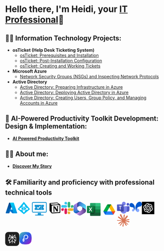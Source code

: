 <h1>Hello there, I'm Heidi, your <a href="https://www.linkedin.com/in/heidi-bolivar-349538327/">IT Professional</a>🚀</h1>

<h2>👨‍💻 Information Technology Projects:</h2>

- <b>osTicket (Help Desk Ticketing System)</b>
  - [osTicket: Prerequisites and Installation](https://github.com/HeidiBolivar/osticket-prereqs)
  - [osTicket: Post-Installation Configuration](https://github.com/HeidiBolivar/post-install-config)
  - [osTicket: Creating and Working Tickets](https://github.com/HeidiBolivar/ticket-lifecycle)
- <b>Microsoft Azure</b>
  - [Network Security Groups (NSGs) and Inspecting Network Protocols](https://github.com/HeidiBolivar/azure-network-protocols)
- <b>Active Directory</b>
  - [Active Directory: Preparing Infrastructure in Azure](https://github.com/HeidiBolivar/AD_Preparing_Active_Directory_In_Azure)
  - [Active Directory: Deploying Active Directory in Azure](https://github.com/HeidiBolivar/Active-Directory-Deploying-Active-Directory-in-Azure)
  - [Active Directory: Creating Users, Group Policy, and Managing Accounts in Azure](https://github.com/HeidiBolivar/AD_Creating_Users_Group_Policies_And_Managing_Accounts)



<h2>🤖 AI-Powered Productivity Toolkit Development: Design & Implementation:</h2> 

  - <b> [AI Powered Productivity Toolkit](https://github.com/HeidiBolivar/AI-Powered-Productivity-Toolkit) </b>


<h2>🙋‍♀️ About me:</h2> 

  - <b> [Discover My Story](https://github.com/HeidiBolivar/about-me) </b>


<h2>🛠️ Familiarity and proficiency with professional technical tools</h2>


  [<img align="left" width="40px" src="img/AzureLogo.png" />][Azure]
  [<img align="left" width="40px" src="img/ADLogo.png" />][AD]
  [<img align="left" width="60px" src="img/Ticketingsystem.png" />][TicketSys]
  [<img align="left" width="40px" src="img/notion-icon.png" />][Notion]
  [<img align="left" width="40px" src="img/Slackicon.png" />][Slack]
  [<img align="left" width="40px" src="img/Microsoftoffice.png" />][Office365]
  [<img align="left" alt="40px" width="50px" src="img/ExcelLogo.png" />][Excel]
  [<img align="left" width="50px" src="img/Driveicon.png" />][Drive]
  [<img align="left" width="40px" src="img/TeamsLogo.png" />][Teams]
  [<img align="left" width="40px" src="img/googleaistudioLogo.png" />][GAIstudio]
  [<img align="left" width="40px" src="img/ChatgptLogo.jpg" />][Chatgpt]
  [<img width="40px" src="img/claude-logo.png" />][Claude]
  
  [<img align="left" width="45px" src="img/Perplexity-logo.png" />][Perplexity]
  [<img width="40px" src="img/Presentations.aiLogo.png" />][Presentations.ai]
  
[Azure]: https://portal.azure.com/#home
[AD]: https://www.quest.com/solutions/active-directory/what-is-active-directory.aspx#:~:text=Active%20Directory%20(AD)%20is%20a,who's%20allowed%20to%20do%20what.
[TicketSys]: https://www.zendesk.com/blog/ticketing-system/
[Office365]: https://www.microsoft365.com/apps?home=1&auth=2
[Excel]: https://www.microsoft365.com/launch/Excel/?home=1
[Notion]: https://www.notion.com
[Drive]: https://drive.google.com/drive/u/0/home
[Meet]: https://meet.google.com/landing?authuser=0
[Teams]: https://www.microsoft.com/en-us/microsoft-teams/group-chat-software
[Slack]: https://slack.com/intl/es-co/
[Chatgpt]: https://chatgpt.com
[GAIstudio]: https://aistudio.google.com/prompts/new_chat
[Perplexity]: https://www.perplexity.ai
[Claude]: https://claude.ai
[Presentations.ai]: https://www.presentations.ai/

